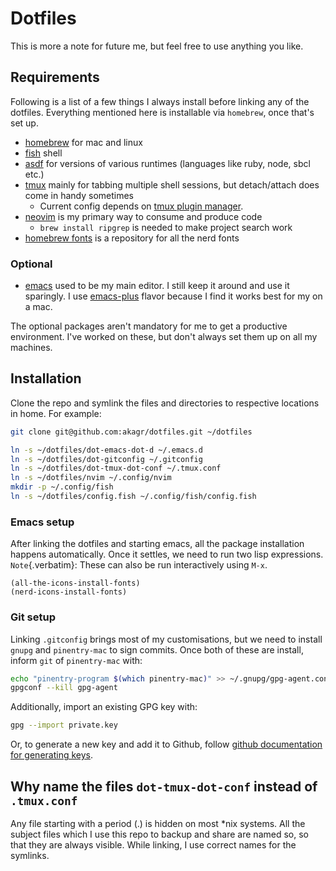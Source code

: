 # Dotfiles

This is more a note for future me, but feel free to use anything you
like.

## Requirements

Following is a list of a few things I always install before linking any
of the dotfiles. Everything mentioned here is installable via
`homebrew`, once that's set up.

- [homebrew](https://brew.sh/) for mac and linux
- [fish](https://fishshell.com/) shell
- [asdf](https://asdf-vm.com/) for versions of various runtimes (languages like ruby, node, sbcl etc.)
- [tmux](https://github.com/tmux/tmux/wiki) mainly for tabbing multiple shell sessions, but detach/attach does come in handy sometimes
  - Current config depends on [tmux plugin manager](https://github.com/tmux-plugins/tpm).
- [neovim](https://neovim.io/) is my primary way to consume and produce code
  - `brew install ripgrep` is needed to make project search work
- [homebrew fonts](https://github.com/Homebrew/homebrew-cask-fonts) is a repository for all the nerd fonts

### Optional

- [emacs](https://www.gnu.org/software/emacs/) used to be my main editor. I still keep it around and use it sparingly.
  I use [emacs-plus](https://github.com/d12frosted/homebrew-emacs-plus) flavor because I find it works best for my on a mac. 

The optional packages aren't mandatory for me to get a productive environment. I've worked on these, but don't always set them up on all my machines.


## Installation

Clone the repo and symlink the files and directories to respective
locations in home. For example:

``` bash
git clone git@github.com:akagr/dotfiles.git ~/dotfiles

ln -s ~/dotfiles/dot-emacs-dot-d ~/.emacs.d
ln -s ~/dotfiles/dot-gitconfig ~/.gitconfig
ln -s ~/dotfiles/dot-tmux-dot-conf ~/.tmux.conf
ln -s ~/dotfiles/nvim ~/.config/nvim
mkdir -p ~/.config/fish
ln -s ~/dotfiles/config.fish ~/.config/fish/config.fish
```

### Emacs setup

After linking the dotfiles and starting emacs, all the package
installation happens automatically. Once it settles, we need to run two
lisp expressions. `Note`{.verbatim}: These can also be run interactively
using `M-x`.

``` {.commonlisp org-language="emacs-lisp"}
(all-the-icons-install-fonts)
(nerd-icons-install-fonts)
```

### Git setup

Linking `.gitconfig` brings most of my customisations, but we need to
install `gnupg` and `pinentry-mac` to sign commits. Once both of these
are install, inform `git` of `pinentry-mac` with:

``` bash
echo "pinentry-program $(which pinentry-mac)" >> ~/.gnupg/gpg-agent.conf
gpgconf --kill gpg-agent
```

Additionally, import an existing GPG key with:

``` bash
gpg --import private.key
```

Or, to generate a new key and add it to Github, follow [github
documentation for generating
keys](https://docs.github.com/en/authentication/managing-commit-signature-verification/generating-a-new-gpg-key).

## Why name the files `dot-tmux-dot-conf` instead of `.tmux.conf`

Any file starting with a period (.) is hidden on most \*nix systems. All
the subject files which I use this repo to backup and share are named
so, so that they are always visible. While linking, I use correct names
for the symlinks.

